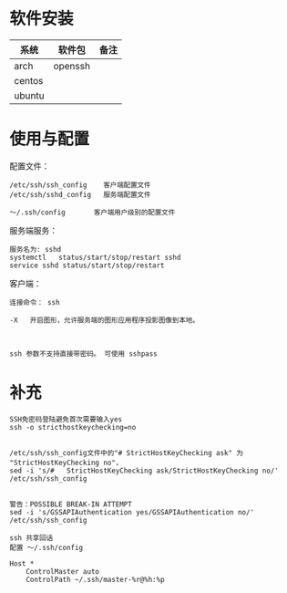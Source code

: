 # 软件安装



| 系统   | 软件包  | 备注 |
| ------ | ------- | ---- |
| arch   | openssh |      |
| centos |         |      |
| ubuntu |         |      |



# 使用与配置 



配置文件：

```
/etc/ssh/ssh_config    客户端配置文件
/etc/ssh/sshd_config   服务端配置文件

～/.ssh/config   	客户端用户级别的配置文件    
```

服务端服务：

```
服务名为: sshd
systemctl   status/start/stop/restart sshd
service sshd status/start/stop/restart
```

客户端：

```
连接命令： ssh 

-X   开启图形，允许服务端的图形应用程序投影图像到本地。



ssh 参数不支持直接带密码。 可使用 sshpass
```





# 补充



```
SSH免密码登陆避免首次需要输入yes
ssh -o stricthostkeychecking=no


/etc/ssh/ssh_config文件中的"# StrictHostKeyChecking ask" 为 "StrictHostKeyChecking no"，
sed -i 's/#   StrictHostKeyChecking ask/StrictHostKeyChecking no/' /etc/ssh/ssh_config


警告：POSSIBLE BREAK-IN ATTEMPT
sed -i 's/GSSAPIAuthentication yes/GSSAPIAuthentication no/' /etc/ssh/ssh_config
```





```
ssh 共享回话
配置 ～/.ssh/config

Host *
    ControlMaster auto
    ControlPath ~/.ssh/master-%r@%h:%p

```

